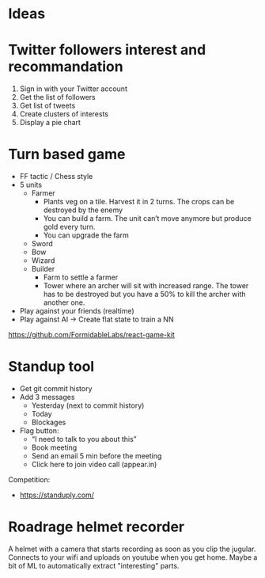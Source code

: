# Ideas

# Twitter followers interest and recommandation

1. Sign in with your Twitter account
2. Get the list of followers
3. Get list of tweets
4. Create clusters of interests
5. Display a pie chart


# Turn based game
- FF tactic / Chess style
- 5 units
    - Farmer
        - Plants veg on a tile. Harvest it in 2 turns. The crops can be destroyed by the enemy
        - You can build a farm. The unit can’t move anymore but produce gold every turn.
        - You can upgrade the farm
    - Sword
    - Bow
    - Wizard
    - Builder 
        - Farm to settle a farmer
        - Tower where an archer will sit with increased range. The tower has to be destroyed but you have a 50% to kill the archer with another one.
- Play against your friends (realtime)
- Play against AI -> Create flat state to train a NN

https://github.com/FormidableLabs/react-game-kit

# Standup tool
- Get git commit history
- Add 3 messages
    - Yesterday (next to commit history)
    - Today
    - Blockages
- Flag button: 
    - “I need to talk to you about this”
    - Book meeting
    - Send an email 5 min before the meeting
    - Click here to join video call (appear.in)
    
Competition:
- https://standuply.com/ 

# Roadrage helmet recorder
A helmet with a camera that starts recording as soon as you clip the jugular.
Connects to your wifi and uploads on youtube when you get home.
Maybe a bit of ML to automatically extract "interesting" parts.
